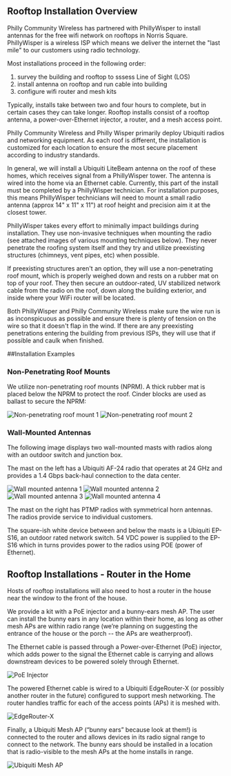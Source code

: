 ## Rooftop Installation Overview

Philly Community Wireless has partnered with PhillyWisper to install antennas for the free wifi network on rooftops in Norris Square. PhillyWisper is a wireless ISP which means we deliver the internet the "last mile" to our customers using radio technology.

Most installations proceed in the following order:
   1) survey the building and rooftop to sssess Line of Sight (LOS)
   2) install antenna on rooftop and run cable into building
   3) configure wifi router and mesh kits

Typically, installs take between two and four hours to complete, but in certain cases they can take longer.  Rooftop installs consist of a rooftop antenna, a power-over-Ethernet injector, a router, and a mesh access point.

Philly Community Wireless and Philly Wisper primarily deploy Ubiquiti radios and networking equipment. As each roof is different, the installation is customized for each location to ensure the most secure placement according to industry standards.

In general, we will install a Ubiquiti LiteBeam antenna on the roof of these homes, which receives signal from a PhillyWisper tower. The antenna is wired into the home via an Ethernet cable. Currently, this part of the install must be completed by a PhillyWisper technician. For installation purposes, this means PhillyWisper technicians will need to mount a small radio antenna (approx 14" x 11" x 11") at roof height and precision aim it at the closest tower.

PhillyWisper takes every effort to minimally impact buildings during installation.  They use non-invasive techniques when mounting the radio (see attached images of various mounting techniques below). They never penetrate the roofing system itself and they try and utilize preexisting structures (chimneys, vent pipes, etc) when possible.  

If preexisting structures aren't an option, they will use a non-penetrating roof mount, which is properly weighed down and rests on a rubber mat on top of your roof. They then secure an outdoor-rated, UV stabilized network cable from the radio on the roof, down along the building exterior, and inside where your WiFi router will be located.  

Both PhillyWisper and Philly Community Wireless make sure the wire run is as inconspicuous as possible and ensure there is plenty of tension on the wire so that it doesn't flap in the wind.  If there are any preexisting penetrations entering the building from previous ISPs, they will use that if possible and caulk when finished.

##Installation Examples

### Non-Penetrating Roof Mounts

We utilize non-penetrating roof mounts (NPRM). A thick rubber mat is placed below the NPRM to protect the roof. Cinder blocks are used as ballast to secure the NPRM:  

![Non-penetrating roof mount 1](../../assets/images/install/image1.jpg)
![Non-penetrating roof mount 2](../../assets/images/install/image2.jpg)

### Wall-Mounted Antennas

The following image displays two wall-mounted masts with radios along with an outdoor switch and junction box.

The mast on the left has a Ubiquiti AF-24 radio that operates at 24 GHz and provides a 1.4 Gbps back-haul connection to the data center.

![Wall mounted antenna 1](../../assets/images/install/image6.jpg)
![Wall mounted antenna 2](../../assets/images/install/image7.jpg)
![Wall mounted antenna 3](../../assets/images/install/image8.jpg)
![Wall mounted antenna 4](../../assets/images/install/image9.jpg)

The mast on the right has PTMP radios with symmetrical horn antennas. The radios provide service to individual customers.

The square-ish white device between and below the masts is a Ubiquiti EP-S16, an outdoor rated network switch. 54 VDC power is supplied to the EP-S16 which in turns provides power to the radios using POE (power of Ethernet).

## Rooftop Installations - Router in the Home

Hosts of rooftop installations will also need to host a router in the house near the window to the front of the house.

We provide a kit with a PoE injector and a bunny-ears mesh AP. The user can install the bunny ears in any location within their home, as long as other mesh APs are within radio range (we’re planning on suggesting the entrance of the house or the porch -- the APs are weatherproof).

The Ethernet cable is passed through a Power-over-Ethernet (PoE) injector, which adds power to the signal the Ethernet cable is carrying and allows downstream devices to be powered solely through Ethernet.

![PoE Injector](../../assets/images/install/image4.jpg)

The powered Ethernet cable is wired to a Ubiquiti EdgeRouter-X (or possibly another router in the future) configured to support mesh networking. The router handles traffic for each of the access points (APs) it is meshed with.

![EdgeRouter-X](../../assets/images/install/image5.jpg)

Finally, a Ubiquiti Mesh AP (“bunny ears” because look at them!) is connected to the router and allows devices in its radio signal range to connect to the network. The bunny ears should be installed in a location that is radio-visible to the mesh APs at the home installs in range.

![Ubiquiti Mesh AP](../../assets/images/install/image3.jpg)
